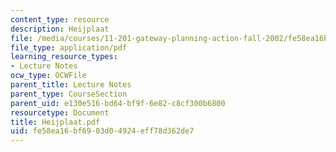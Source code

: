 ```yaml
---
content_type: resource
description: Heijplaat
file: /media/courses/11-201-gateway-planning-action-fall-2002/fe58ea16bf6903d04924eff78d362de7_Heijplaat.pdf
file_type: application/pdf
learning_resource_types:
- Lecture Notes
ocw_type: OCWFile
parent_title: Lecture Notes
parent_type: CourseSection
parent_uid: e130e516-bd64-bf9f-6e82-c8cf300b6800
resourcetype: Document
title: Heijplaat.pdf
uid: fe58ea16-bf69-03d0-4924-eff78d362de7
---
```

